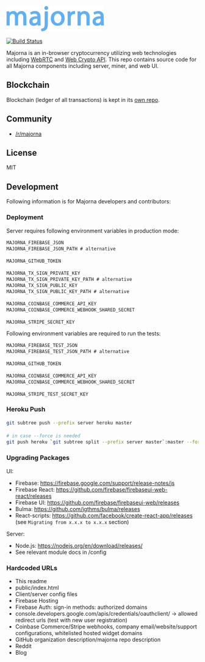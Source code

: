 <a href="https://getmajorna.com"><img src="/src/res/majorna.png" width="256"></a>

[![Build Status](https://travis-ci.org/majorna/majorna.svg?branch=master)](https://travis-ci.org/majorna/majorna)

Majorna is an in-browser cryptocurrency utilizing web technologies including [WebRTC](https://en.wikipedia.org/wiki/WebRTC) and [Web Crypto API](https://en.wikipedia.org/wiki/Web_cryptography_API).
This repo contains source code for all Majorna components including server, miner, and web UI.

## Blockchain
Blockchain (ledger of all transactions) is kept in its [own repo](https://github.com/majorna/blockchain).

## Community
* [/r/majorna](https://www.reddit.com/r/majorna/)

## License
MIT

## Development
Following information is for Majorna developers and contributors:

### Deployment
Server requires following environment variables in production mode:

```
MAJORNA_FIREBASE_JSON
MAJORNA_FIREBASE_JSON_PATH # alternative

MAJORNA_GITHUB_TOKEN

MAJORNA_TX_SIGN_PRIVATE_KEY
MAJORNA_TX_SIGN_PRIVATE_KEY_PATH # alternative
MAJORNA_TX_SIGN_PUBLIC_KEY
MAJORNA_TX_SIGN_PUBLIC_KEY_PATH # alternative

MAJORNA_COINBASE_COMMERCE_API_KEY
MAJORNA_COINBASE_COMMERCE_WEBHOOK_SHARED_SECRET

MAJORNA_STRIPE_SECRET_KEY
```

Following environment variables are required to run the tests:

```
MAJORNA_FIREBASE_TEST_JSON
MAJORNA_FIREBASE_TEST_JSON_PATH # alternative

MAJORNA_GITHUB_TOKEN

MAJORNA_COINBASE_COMMERCE_API_KEY
MAJORNA_COINBASE_COMMERCE_WEBHOOK_SHARED_SECRET

MAJORNA_STRIPE_TEST_SECRET_KEY
```

### Heroku Push
```bash
git subtree push --prefix server heroku master

# in case --force is needed
git push heroku `git subtree split --prefix server master`:master --force
```

### Upgrading Packages
UI:
* Firebase: https://firebase.google.com/support/release-notes/js
* Firebase React: https://github.com/firebase/firebaseui-web-react/releases
* Firebase UI: https://github.com/firebase/firebaseui-web/releases
* Bulma: https://github.com/jgthms/bulma/releases
* React-scripts: https://github.com/facebook/create-react-app/releases (see `Migrating from x.x.x to x.x.x` section)

Server:
* Node.js: https://nodejs.org/en/download/releases/
* See relevant module docs in /config

### Hardcoded URLs
* This readme
* public/index.html
* Client/server config files
* Firebase Hosting
* Firebase Auth: sign-in methods: authorized domains
* console.developers.google.com/apis/credentials/oauthclient/ -> allowed redirect urls (test with new user registration)
* Coinbase Commerce/Stripe webhooks, company email/website/support configurations, whitelisted hosted widget domains
* GitHub organization description/majorna repo description
* Reddit
* Blog
